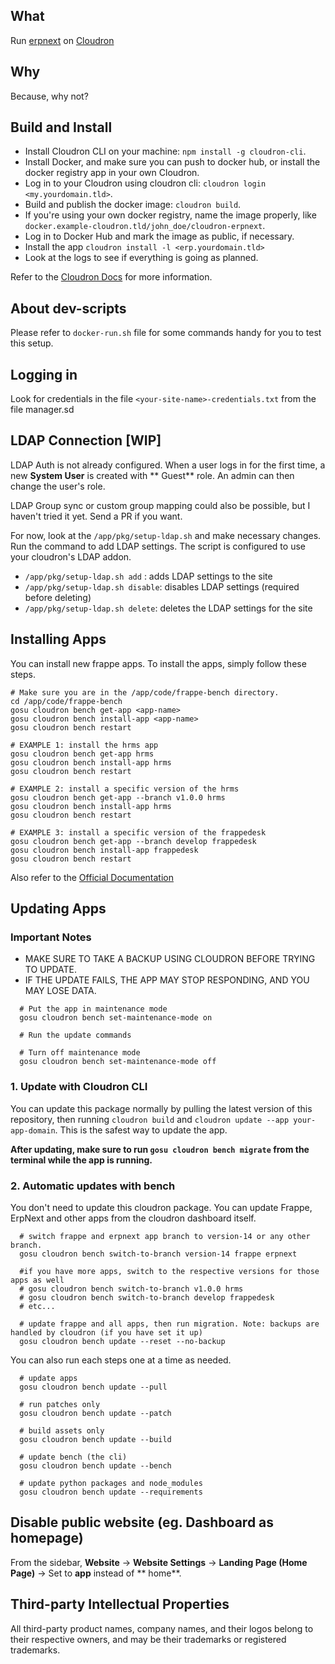 ## What

Run [erpnext](https://www.erpnext.com/) on [Cloudron](https://cloudron.io)

## Why

Because, why not?

## Build and Install

- Install Cloudron CLI on your machine: `npm install -g cloudron-cli`.
- Install Docker, and make sure you can push to docker hub, or install the docker registry app in your own Cloudron.
- Log in to your Cloudron using cloudron cli: `cloudron login <my.yourdomain.tld>`.
- Build and publish the docker image: `cloudron build`.
- If you're using your own docker registry, name the image properly,
  like `docker.example-cloudron.tld/john_doe/cloudron-erpnext`.
- Log in to Docker Hub and mark the image as public, if necessary.
- Install the app `cloudron install -l <erp.yourdomain.tld>`
- Look at the logs to see if everything is going as planned.

Refer to the [Cloudron Docs](https://docs.cloudron.io/packaging/cli) for more information.

## About dev-scripts

Please refer to `docker-run.sh` file for some commands handy for you to test this setup.

## Logging in

Look for credentials in the file `<your-site-name>-credentials.txt` from the file manager.sd

## LDAP Connection [WIP]

LDAP Auth is not already configured. When a user logs in for the first time, a new **System User** is created with **
Guest** role. An admin can then change the user's role.

LDAP Group sync or custom group mapping could also be possible, but I haven't tried it yet. Send a PR if you want.

For now, look at the `/app/pkg/setup-ldap.sh` and make necessary changes. Run the command to add LDAP settings. The
script is configured to use your cloudron's LDAP addon.

- `/app/pkg/setup-ldap.sh add` : adds LDAP settings to the site
- `/app/pkg/setup-ldap.sh disable`: disables LDAP settings (required before deleting)
- `/app/pkg/setup-ldap.sh delete`: deletes the LDAP settings for the site

## Installing Apps

You can install new frappe apps. To install the apps, simply follow these steps.

```shell
# Make sure you are in the /app/code/frappe-bench directory.
cd /app/code/frappe-bench
gosu cloudron bench get-app <app-name>
gosu cloudron bench install-app <app-name>
gosu cloudron bench restart

# EXAMPLE 1: install the hrms app
gosu cloudron bench get-app hrms
gosu cloudron bench install-app hrms
gosu cloudron bench restart

# EXAMPLE 2: install a specific version of the hrms 
gosu cloudron bench get-app --branch v1.0.0 hrms
gosu cloudron bench install-app hrms
gosu cloudron bench restart

# EXAMPLE 3: install a specific version of the frappedesk 
gosu cloudron bench get-app --branch develop frappedesk
gosu cloudron bench install-app frappedesk
gosu cloudron bench restart

```

Also refer to the [Official Documentation](https://frappeframework.com/docs/v14/user/en/bench/bench-commands#add-apps)

## Updating Apps

### Important Notes

- MAKE SURE TO TAKE A BACKUP USING CLOUDRON BEFORE TRYING TO UPDATE.
- IF THE UPDATE FAILS, THE APP MAY STOP RESPONDING, AND YOU MAY LOSE DATA.

```shell
  # Put the app in maintenance mode
  gosu cloudron bench set-maintenance-mode on
  
  # Run the update commands
  
  # Turn off maintenance mode
  gosu cloudron bench set-maintenance-mode off
```

### 1. Update with Cloudron CLI

You can update this package normally by pulling the latest version of this repository, then running `cloudron build`
and `cloudron update --app your-app-domain`. This is the safest way to update the app.

**After updating, make sure to run `gosu cloudron bench migrate` from the terminal while the app is running.**

### 2. Automatic updates with bench

You don't need to update this cloudron package. You can update Frappe, ErpNext and other apps from the cloudron
dashboard itself.

```shell
  # switch frappe and erpnext app branch to version-14 or any other branch.
  gosu cloudron bench switch-to-branch version-14 frappe erpnext
  
  #if you have more apps, switch to the respective versions for those apps as well
  # gosu cloudron bench switch-to-branch v1.0.0 hrms
  # gosu cloudron bench switch-to-branch develop frappedesk
  # etc...
  
  # update frappe and all apps, then run migration. Note: backups are handled by cloudron (if you have set it up)
  gosu cloudron bench update --reset --no-backup 
```

You can also run each steps one at a time as needed.

```shell
  # update apps
  gosu cloudron bench update --pull
  
  # run patches only
  gosu cloudron bench update --patch
  
  # build assets only
  gosu cloudron bench update --build
  
  # update bench (the cli)
  gosu cloudron bench update --bench
  
  # update python packages and node_modules
  gosu cloudron bench update --requirements
```

## Disable public website (eg. Dashboard as homepage)

From the sidebar, **Website** -> **Website Settings** -> **Landing Page (Home Page)** -> Set to **app** instead of **
home**.

## Third-party Intellectual Properties

All third-party product names, company names, and their logos belong to their respective owners, and may be their
trademarks or registered trademarks.